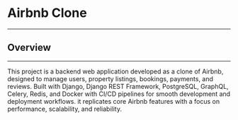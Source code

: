  # Airbnb Clone 
*** 
## Overview
***
This project is a backend web application developed as a clone of Airbnb, designed to manage users, property listings, bookings, payments, and reviews. Built with Django, Django REST Framework, PostgreSQL, GraphQL, Celery, Redis, and Docker with CI/CD pipelines for smooth development and deployment workflows. it replicates core Airbnb features with a focus on performance, scalability, and reliability.

